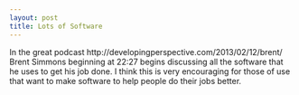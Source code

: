 ```yaml
---
layout: post
title: Lots of Software
---
```

<p>In the great podcast http://developingperspective.com/2013/02/12/brent/ Brent Simmons beginning at 22:27 begins discussing all the software that he uses to get his job done.  I think this is very encouraging for those of use that want to make software to help people do their jobs better.</p>

